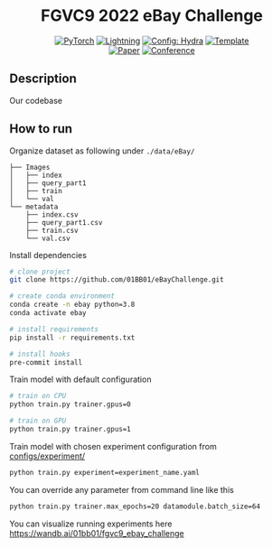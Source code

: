<div align="center">

# FGVC9 2022 eBay Challenge

<a href="https://pytorch.org/get-started/locally/"><img alt="PyTorch" src="https://img.shields.io/badge/PyTorch-ee4c2c?logo=pytorch&logoColor=white"></a>
<a href="https://pytorchlightning.ai/"><img alt="Lightning" src="https://img.shields.io/badge/-Lightning-792ee5?logo=pytorchlightning&logoColor=white"></a>
<a href="https://hydra.cc/"><img alt="Config: Hydra" src="https://img.shields.io/badge/Config-Hydra-89b8cd"></a>
<a href="https://github.com/ashleve/lightning-hydra-template"><img alt="Template" src="https://img.shields.io/badge/-Lightning--Hydra--Template-017F2F?style=flat&logo=github&labelColor=gray"></a><br>
[![Paper](http://img.shields.io/badge/paper-arxiv.1001.2234-B31B1B.svg)](https://www.nature.com/articles/nature14539)
[![Conference](http://img.shields.io/badge/CVPR-2022-4b44ce.svg)](https://sites.google.com/view/fgvc9/home?authuser=0)

</div>

## Description

Our codebase

## How to run
Organize dataset as following under ```./data/eBay/```
```
├── Images
│   ├── index
│   ├── query_part1
│   ├── train
│   └── val
└── metadata
    ├── index.csv
    ├── query_part1.csv
    ├── train.csv
    └── val.csv
```

Install dependencies

```bash
# clone project
git clone https://github.com/01BB01/eBayChallenge.git

# create conda environment
conda create -n ebay python=3.8
conda activate ebay

# install requirements
pip install -r requirements.txt

# install hooks
pre-commit install
```

Train model with default configuration

```bash
# train on CPU
python train.py trainer.gpus=0

# train on GPU
python train.py trainer.gpus=1
```

Train model with chosen experiment configuration from [configs/experiment/](configs/experiment/)

```bash
python train.py experiment=experiment_name.yaml
```

You can override any parameter from command line like this

```bash
python train.py trainer.max_epochs=20 datamodule.batch_size=64
```

You can visualize running experiments here
https://wandb.ai/01bb01/fgvc9_ebay_challenge
